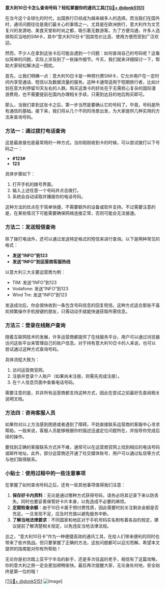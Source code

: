 **意大利10日卡怎么查询号码？轻松掌握你的通讯工具[[TG💪+ @donk5151](https://t.me/s/donk5151)]**

在当今这个全球化的时代，出国旅行已经成为越来越多人的选择。而当我们在国外时，通讯问题往往是我们最关心的事情之一。尤其是在欧洲旅行，意大利作为文艺复兴的发源地、美食天堂和时尚之都，吸引着无数游客。为了方便沟通，许多人选择购买当地的SIM卡，其中“意大利10日卡”因其性价比高、使用方便而受到广泛欢迎。

然而，不少人在拿到这张卡后可能会遇到一个问题：如何查询自己的号码呢？这看似简单的问题，实际上涉及到了一些操作细节。今天，我们就来详细探讨一下，帮助大家轻松解决这一困扰。

首先，让我们明确一点：意大利10日卡是一种预付费SIM卡，它允许用户在一定时间内享受通话、短信以及数据流量的服务。这种卡通常适用于短期旅行者，比如计划在意大利停留10天左右的人群。购买这类卡的好处在于无需担心复杂的国际漫游费用，也不需要提前在国内办理相关手续，只需到达目的地后购买即可。

那么，当我们拿到这张卡之后，第一步当然是要确认它的号码了。毕竟，号码是所有通信的基础。接下来，我们将从几个不同的场景出发，为大家提供几种实用的方法来查询号码。

### 方法一：通过拨打电话查询

这是最直接也是最常用的一种方式。当你刚刚收到卡的时候，可以尝试拨打以下号码之一：

- **#123#**
- **123**

具体步骤如下：
1. 打开手机的拨号界面。
2. 输入上述任意一个号码并点击拨打。
3. 系统会自动读取并播报你的电话号码。

这种方法的优点在于简单快捷，不需要额外的设备或软件支持。不过需要注意的是，在某些情况下可能需要确保网络连接正常，否则可能会无法接通。

### 方法二：发送短信查询

除了拨打电话外，还可以通过发送特定格式的短信来进行查询。以下是两种常见的格式：

- **发送“INFO”到123**
- **发送“INFO”到运营商客服热线**

以意大利三大主要运营商为例：
- TIM: 发送“INFO”到123
- Vodafone: 发送“INFO”到123
- Wind Tre: 发送“INFO”到123

发送成功后，你会很快收到一条包含号码信息的回复短信。这种方式适合那些不喜欢频繁操作手机按键的朋友，只需动动手就能快速获取所需信息。

### 方法三：登录在线账户查询

随着互联网技术的发展，许多运营商都提供了在线服务平台，用户可以通过浏览器访问这些平台来管理自己的账户信息。对于持有意大利10日卡的人来说，也可以尝试通过这种方式查询号码。

具体流程大致为：
1. 访问运营商官网。
2. 注册并登录个人账户（如果尚未注册，则需先完成注册）。
3. 在个人信息页面中查看电话号码。

需要注意的是，并非所有运营商都支持这种方式，因此在尝试之前最好先查阅相关说明文档。

### 方法四：咨询客服人员

如果你对以上方法感到困惑或者遇到了障碍，不妨直接联系运营商的客服中心寻求帮助。一般来说，客服人员能够根据你的描述迅速定位问题所在，并指导你完成后续的操作。

要找到正确的客服联系方式并不难，通常可以在运营商官网上找到相应的电话号码或邮件地址。此外，部分运营商还开通了社交媒体账号，用户可以通过私信等方式与他们取得联系。

### 小贴士：使用过程中的一些注意事项

在掌握了如何查询号码之后，还有一些其他事项值得我们注意：

1. **保存好卡内资料**：无论是通过哪种方式获得号码，请务必将其记录下来以防丢失。同时也要妥善保管好卡片本身，以免造成不必要的麻烦。
2. **定期检查余额**：由于10日卡属于预付费性质，因此需要时刻关注剩余金额是否充足。一旦发现不足，应及时充值以避免服务中断。
3. **了解当地法律要求**：不同国家和地区对于手机号码实名制有着各自的规定，建议提前了解清楚相关规定，以免违反当地法律法规。

总之，“意大利10日卡”作为一种便捷高效的通讯工具，在给人们带来便利的同时也带来了些许挑战。但只要掌握了正确的方法，这些问题都可以迎刃而解。希望本文提供的指南能对你有所帮助！

无论你是初次踏上亚平宁半岛的新手，还是多次往返的老手，相信有了这篇攻略，你的意大利之旅一定会更加顺畅愉快。最后再次提醒大家，无论身处何地，安全始终是第一位的哦！

[[TG💪+ @donk5151](https://t.me/s/donk5151) ![Image](https://i.postimg.cc/rwNCRYN7/Snipaste-2025-04-30-17-27-05.png)]